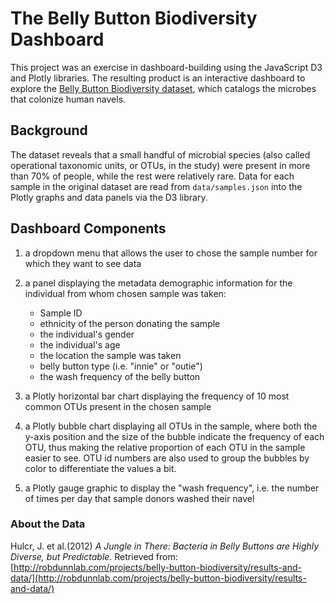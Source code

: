 # The Belly Button Biodiversity Dashboard
This project was an exercise in dashboard-building using the JavaScript D3 and Plotly libraries. The resulting product is an interactive dashboard to explore the [Belly Button Biodiversity dataset](http://robdunnlab.com/projects/belly-button-biodiversity/), which catalogs the microbes that colonize human navels.

## Background
The dataset reveals that a small handful of microbial species (also called operational taxonomic units, or OTUs, in the study) were present in more than 70% of people, while the rest were relatively rare. Data for each sample in the original dataset are read from `data/samples.json` into the Plotly graphs and data panels via the D3 library. 

## Dashboard Components
1. a dropdown menu that allows the user to chose the sample number for which they want to see data

2. a panel displaying the metadata demographic information for the individual from whom chosen sample was taken:
    * Sample ID
    * ethnicity of the person donating the sample
    * the individual's gender
    * the individual's age
    * the location the sample was taken
    * belly button type (i.e. "innie" or "outie")
    * the wash frequency of the belly button

3. a Plotly horizontal bar chart displaying the frequency of 10 most common OTUs present in the chosen sample

4. a Plotly bubble chart displaying all OTUs in the sample, where both the y-axis position and the size of the bubble indicate the frequency of each OTU, thus making the relative proportion of each OTU in the sample easier to see. OTU id numbers are also used to group the bubbles by color to differentiate the values a bit. 

5. a Plotly gauge graphic to display the "wash frequency", i.e. the number of times per day that sample donors washed their navel


### About the Data
Hulcr, J. et al.(2012) _A Jungle in There: Bacteria in Belly Buttons are Highly Diverse, but Predictable_. Retrieved from: [http://robdunnlab.com/projects/belly-button-biodiversity/results-and-data/](http://robdunnlab.com/projects/belly-button-biodiversity/results-and-data/)